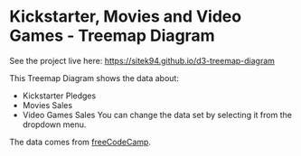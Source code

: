 # Kickstarter, Movies and Video Games - Treemap Diagram 

See the project live here: https://sitek94.github.io/d3-treemap-diagram

This Treemap Diagram shows the data about:
* Kickstarter Pledges
* Movies Sales
* Video Games Sales
You can change the data set by selecting it from the dropdown menu.

The data comes from [freeCodeCamp](https://www.freecodecamp.org/learn/data-visualization/data-visualization-projects/visualize-data-with-a-treemap-diagram).
